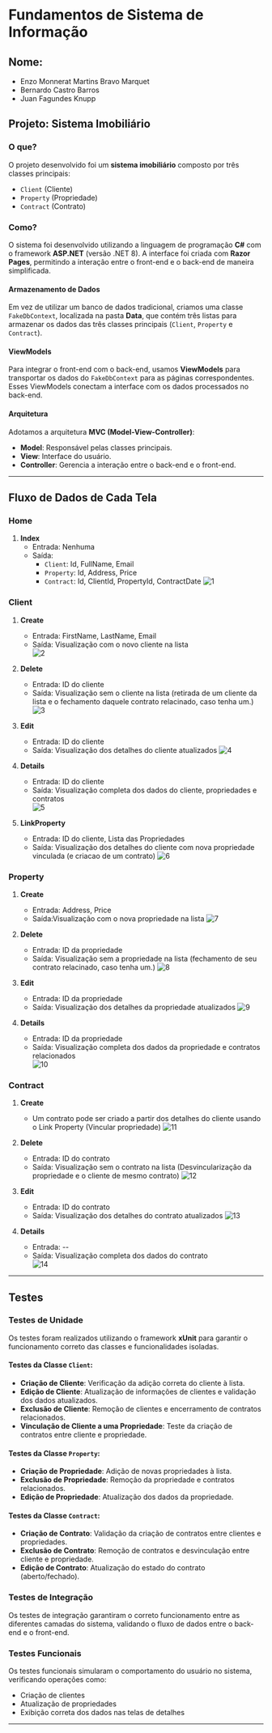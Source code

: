 # Fundamentos de Sistema de Informação

## Nome:
- Enzo Monnerat Martins Bravo Marquet
- Bernardo Castro Barros
- Juan Fagundes Knupp

## Projeto: Sistema Imobiliário

### O que?
O projeto desenvolvido foi um **sistema imobiliário** composto por três classes principais:
- `Client` (Cliente)
- `Property` (Propriedade)
- `Contract` (Contrato)

### Como?
O sistema foi desenvolvido utilizando a linguagem de programação **C#** com o framework **ASP.NET** (versão .NET 8). A interface foi criada com **Razor Pages**, permitindo a interação entre o front-end e o back-end de maneira simplificada.

#### Armazenamento de Dados
Em vez de utilizar um banco de dados tradicional, criamos uma classe `FakeDbContext`, localizada na pasta **Data**, que contém três listas para armazenar os dados das três classes principais (`Client`, `Property` e `Contract`).

#### ViewModels
Para integrar o front-end com o back-end, usamos **ViewModels** para transportar os dados do `FakeDbContext` para as páginas correspondentes. Esses ViewModels conectam a interface com os dados processados no back-end.

#### Arquitetura
Adotamos a arquitetura **MVC (Model-View-Controller)**:
- **Model**: Responsável pelas classes principais.
- **View**: Interface do usuário.
- **Controller**: Gerencia a interação entre o back-end e o front-end.

---

## Fluxo de Dados de Cada Tela

### Home
1. **Index**  
   - Entrada: Nenhuma
   - Saída:  
     - `Client`: Id, FullName, Email  
     - `Property`: Id, Address, Price  
     - `Contract`: Id, ClientId, PropertyId, ContractDate
![1](https://github.com/user-attachments/assets/2afd9b47-0203-499a-be06-36666a66a76d)

### Client
1. **Create**  
   - Entrada: FirstName, LastName, Email  
   - Saída: Visualização com o novo cliente na lista  
![2](https://github.com/user-attachments/assets/44960eed-0809-46a5-91e6-18635f5141d6)

2. **Delete**  
   - Entrada: ID do cliente  
   - Saída: Visualização sem o cliente na lista (retirada de um cliente da lista e o fechamento daquele contrato relacinado, caso tenha um.)
![3](https://github.com/user-attachments/assets/bdf332b5-e81d-41ad-a962-372c6c9a732f)

3. **Edit**  
   - Entrada: ID do cliente  
   - Saída: Visualização dos detalhes do cliente atualizados
![4](https://github.com/user-attachments/assets/808bded9-6fe4-4708-8515-494fe9f506a1)

4. **Details**  
   - Entrada: ID do cliente  
   - Saída: Visualização completa dos dados do cliente, propriedades e contratos  
![5](https://github.com/user-attachments/assets/31a93296-23e0-4ac4-8a76-cf7490be63c7)

5. **LinkProperty**  
   - Entrada: ID do cliente, Lista das Propriedades  
   - Saída: Visualização dos detalhes do cliente com nova propriedade vinculada (e criacao de um contrato)
![6](https://github.com/user-attachments/assets/035a3b7a-8440-4b97-b9b6-49f48df6f6d2)

### Property
1. **Create**  
   - Entrada: Address, Price  
   - Saída:Visualização com o nova propriedade na lista
![7](https://github.com/user-attachments/assets/86f1e235-ef88-41d9-9ec2-9a142ce18011)

2. **Delete**  
   - Entrada: ID da propriedade  
   - Saída: Visualização sem a propriedade na lista (fechamento de seu contrato relacinado, caso tenha um.)
![8](https://github.com/user-attachments/assets/465205ba-3103-41db-b94a-310e5fbd9109)

3. **Edit**  
   - Entrada: ID da propriedade  
   - Saída: Visualização dos detalhes da propriedade atualizados
![9](https://github.com/user-attachments/assets/4ea90779-86ec-439f-9d08-db714ea981c6)

4. **Details**  
   - Entrada: ID da propriedade  
   - Saída: Visualização completa dos dados da propriedade e contratos relacionados  
![10](https://github.com/user-attachments/assets/4cb40f7e-ca98-4196-ab2d-bafc221b1e52)

### Contract
1. **Create**  
   - Um contrato pode ser criado a partir dos detalhes do cliente usando o Link Property (Vincular propriedade)
![11](https://github.com/user-attachments/assets/b15d8bed-17a8-4586-8bf6-3b878c007721)

2. **Delete**  
   - Entrada: ID do contrato  
   - Saída: Visualização sem o contrato na lista (Desvincularização da propriedade e o cliente de mesmo contrato)
![12](https://github.com/user-attachments/assets/3ffc4cdc-6638-4d3b-af42-aabc74ac6edb)

3. **Edit**  
   - Entrada: ID do contrato  
   - Saída: Visualização dos detalhes do contrato atualizados
![13](https://github.com/user-attachments/assets/b5b77bb5-f47b-4d1a-ac6b-6a6288ffd9ab)

4. **Details**  
   - Entrada: --  
   - Saída: Visualização completa dos dados do contrato  
![14](https://github.com/user-attachments/assets/f7b3b318-3cd2-4080-9a42-45166977246c)

---

## Testes

### Testes de Unidade
Os testes foram realizados utilizando o framework **xUnit** para garantir o funcionamento correto das classes e funcionalidades isoladas.

#### Testes da Classe `Client`:
- **Criação de Cliente**: Verificação da adição correta do cliente à lista.
- **Edição de Cliente**: Atualização de informações de clientes e validação dos dados atualizados.
- **Exclusão de Cliente**: Remoção de clientes e encerramento de contratos relacionados.
- **Vinculação de Cliente a uma Propriedade**: Teste da criação de contratos entre cliente e propriedade.

#### Testes da Classe `Property`:
- **Criação de Propriedade**: Adição de novas propriedades à lista.
- **Exclusão de Propriedade**: Remoção da propriedade e contratos relacionados.
- **Edição de Propriedade**: Atualização dos dados da propriedade.

#### Testes da Classe `Contract`:
- **Criação de Contrato**: Validação da criação de contratos entre clientes e propriedades.
- **Exclusão de Contrato**: Remoção de contratos e desvinculação entre cliente e propriedade.
- **Edição de Contrato**: Atualização do estado do contrato (aberto/fechado).

### Testes de Integração
Os testes de integração garantiram o correto funcionamento entre as diferentes camadas do sistema, validando o fluxo de dados entre o back-end e o front-end.

### Testes Funcionais
Os testes funcionais simularam o comportamento do usuário no sistema, verificando operações como:
- Criação de clientes
- Atualização de propriedades
- Exibição correta dos dados nas telas de detalhes

---

